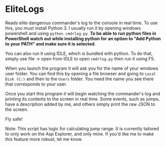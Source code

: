 # EliteLogs
Reads elite dangerous commander's log to the console in real time.
To use this, you must install Python 3. I usually run it by opening windows powershell and using `python cmdrlog.py`. **To be able to run python files in PowerShell watch out while installing python for an option to "Add Python to your PATH" and make sure it is selected**.

You can also run it using IDLE, which is bundled with python. To do that, simply use file -> open from IDLE to open `cmdrlog.py` then run it using F5.

When you launch the program it will ask you for the name of your windows user folder. You can find this by opening a file browser and going to `Local Disk (C:)` and then to the `Users` folder. You need the name you see there that corresponds to your user.

Once you start this program it will begin watching the commander's log and printing its contents to the screen in real time. Some events, such as jumps, have a description added by me, and others simply print the raw JSON to the screen.

Fly safe!

Note: This script has logic for calculating jump range. It is currently tailored to only work on the Asp Explorer, and only mine. If you'd like me to make this feature more robust, let me know.
